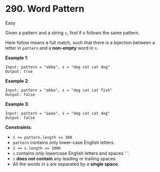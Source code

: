 # 290. Word Pattern 
     
Easy

Given a pattern and a string `s`, find if s follows the same pattern.

Here follow means a full match, such that there is a bijection between a letter in `pattern` and 
a **non-empty** word in `s`.


**Example 1**:
```
Input: pattern = "abba", s = "dog cat cat dog"
Output: true
```

**Example 2**:
```
Input: pattern = "abba", s = "dog cat cat fish"
Output: false
```

**Example 3**:
```
Input: pattern = "aaaa", s = "dog cat cat dog"
Output: false
```

**Constraints**:

* `1 <= pattern.length <= 300`
* `pattern` contains only lower-case English letters.
* `1 <= s.length <= 3000`
* `s` contains only lowercase English letters and spaces ' '.
* `s` **does not contain** any leading or trailing spaces.
* All the words in s are separated by a **single space**.